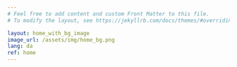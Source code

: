 ```yaml
---
# Feel free to add content and custom Front Matter to this file.
# To modify the layout, see https://jekyllrb.com/docs/themes/#overriding-theme-defaults

layout: home_with_bg_image
image_url: /assets/img/home_bg.png
lang: da
ref: home
---
```

